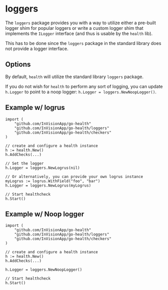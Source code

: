 loggers
===
The `loggers` package provides you with a way to utilize either a pre-built logger shim for popular loggers or write a custom logger shim that implements the `ILogger` interface (and thus is usable by the `health` lib).

This has to be done since the `loggers` package in the standard library does not provide a logger interface.

## Options
By default, `health` will utilize the standard library `loggers` package.

If you do not wish for `health` to perform any sort of logging, you can update `h.Logger` to point to a noop logger: `h.Logger = loggers.NewNoopLogger()`.

## Example w/ logrus
```golang
import (
    "github.com/InVisionApp/go-health"
    "github.com/InVisionApp/go-health/loggers"
    "github.com/InVisionApp/go-health/checkers"
)

// create and configure a health instance
h := health.New()
h.AddChecks(...)

// Set the logger
h.Logger = loggers.NewLogrus(nil)

// Or alternatively, you can provide your own logrus instance
myLogrus := logrus.WithField("foo", "bar")
h.Logger = loggers.NewLogrus(myLogrus)

// Start healthcheck
h.Start()
```

## Example w/ Noop logger
```golang
import (
    "github.com/InVisionApp/go-health"
    "github.com/InVisionApp/go-health/loggers"
    "github.com/InVisionApp/go-health/checkers"
)

// create and configure a health instance
h := health.New()
h.AddChecks(...)

h.Logger = loggers.NewNoopLogger()

// Start healthcheck
h.Start()
```

